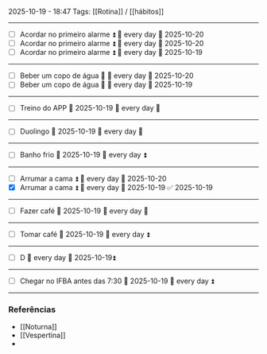 2025-10-19 - 18:47
Tags: [[Rotina]] /  [[hábitos]]

---
- [ ] Acordar no primeiro alarme ⏫ 🔁 every day 📅 2025-10-20
- [ ] Acordar no primeiro alarme ⏫ 🔁 every day 📅 2025-10-20
- [ ] Acordar no primeiro alarme ⏫ 🔁 every day 📅 2025-10-19
---
- [ ] Beber um copo de água 🔽 🔁 every day 📅 2025-10-20
- [ ] Beber um copo de água 🔽 🔁 every day 📅 2025-10-19
---
- [ ] Treino do APP 📅 2025-10-19 🔁 every day 🔼 
---
- [ ] Duolingo 📅 2025-10-19 🔁 every day 🔼 
---
- [ ] Banho frio 📅 2025-10-19 🔁 every day ⏫ 
---
- [ ] Arrumar a cama ⏫ 🔁 every day 📅 2025-10-20
- [x] Arrumar a cama ⏫ 🔁 every day 📅 2025-10-19 ✅ 2025-10-19
---
- [ ] Fazer café 📅 2025-10-19 🔁 every day 🔼 
---
- [ ] Tomar café 📅 2025-10-19 🔁 every day ⏫ 
---
- [ ] D 🔁 every day 📅 2025-10-19⏫ 
---
- [ ] Chegar no IFBA antes das 7:30 📅 2025-10-19 🔁 every day ⏫ 


---
### Referências
- [[Noturna]]
- [[Vespertina]]
- 